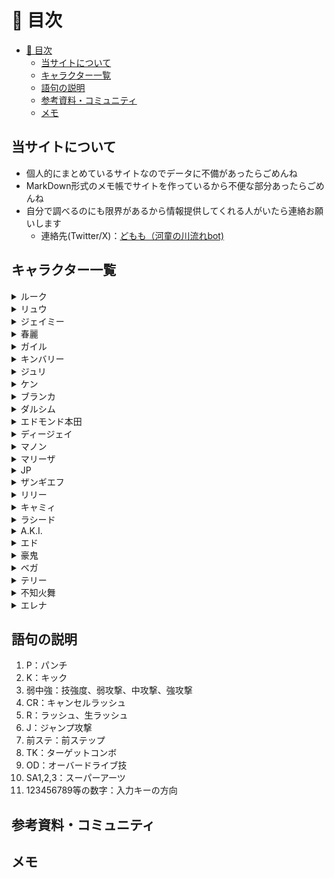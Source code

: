 # 🥋 目次

- [🥋 目次](#-目次)
  - [当サイトについて](#当サイトについて)
  - [キャラクター一覧](#キャラクター一覧)
  - [語句の説明](#語句の説明)
  - [参考資料・コミュニティ](#参考資料コミュニティ)
  - [メモ](#メモ)

## 当サイトについて

- 個人的にまとめているサイトなのでデータに不備があったらごめんね
- MarkDown形式のメモ帳でサイトを作っているから不便な部分あったらごめんね
- 自分で調べるのにも限界があるから情報提供してくれる人がいたら連絡お願いします
  - 連絡先(Twitter/X)：[どもも（河童の川流れbot)](https://x.com/hariharipoe)

## キャラクター一覧
<!-- markdownlint-disable MD033 -->
<details>
  <summary>ルーク</summary>

- 立ち回り・コンボ等
- フレーム

</details>

<details>
  <summary>リュウ</summary>

- 立ち回り・コンボ等
- フレーム

</details>

<details>
  <summary>ジェイミー</summary>

- 立ち回り・コンボ等
- フレーム

</details>

<details>
  <summary>春麗</summary>

- 立ち回り・コンボ等
- フレーム

</details>

<details>
  <summary>ガイル</summary>

- 立ち回り・コンボ等
- フレーム

</details>

<details>
  <summary>キンバリー</summary>

- 立ち回り・コンボ等
- フレーム

</details>

<details>
  <summary>ジュリ</summary>

- 立ち回り・コンボ等
- フレーム

</details>

<details>
  <summary>ケン</summary>

- 立ち回り・コンボ等
- フレーム

</details>

<details>
  <summary>ブランカ</summary>

- 立ち回り・コンボ等
- フレーム

</details>

<details>
  <summary>ダルシム</summary>

- 立ち回り・コンボ等
- フレーム

</details>

<details>
  <summary>エドモンド本田</summary>

- 立ち回り・コンボ等
- フレーム

</details>

<details>
  <summary>ディージェイ</summary>

- 立ち回り・コンボ等
- フレーム

</details>

<details>
  <summary>マノン</summary>

- 立ち回り・コンボ等
- フレーム

</details>

<details>
  <summary>マリーザ</summary>

- 立ち回り・コンボ等
- フレーム

</details>

<details>
  <summary>JP</summary>

- 立ち回り・コンボ等
- フレーム

</details>

<details>
  <summary>ザンギエフ</summary>

- 立ち回り・コンボ等
- フレーム

</details>

<details>
  <summary>リリー</summary>

- 立ち回り・コンボ等
- フレーム

</details>

<details>
  <summary>キャミィ</summary>

- 立ち回り・コンボ等
- フレーム

</details>

<details>
  <summary>ラシード</summary>

- 立ち回り・コンボ等
- フレーム

</details>

<details>
  <summary>A.K.I.</summary>

- 立ち回り・コンボ等
- フレーム

</details>

<details>
  <summary>エド</summary>

- 立ち回り・コンボ等
- フレーム

</details>

<details>
  <summary>豪鬼</summary>

- 立ち回り・コンボ等
- フレーム

</details>

<details>
  <summary>ベガ</summary>

- 立ち回り・コンボ等
- フレーム

</details>

<details>
  <summary>テリー</summary>

- 立ち回り・コンボ等
- フレーム

</details>

<details>
  <summary>不知火舞</summary>

- 立ち回り・コンボ等
- フレーム

</details>

<details>
  <summary>エレナ</summary>

- [立ち回り・コンボ等](./キャラクターデータ/エレナ.md)
- フレーム

</details>
<!-- markdownlint-disable MD033 -->

## 語句の説明

1. P：パンチ
2. K：キック
3. 弱中強：技強度、弱攻撃、中攻撃、強攻撃
4. CR：キャンセルラッシュ
5. R：ラッシュ、生ラッシュ
6. J：ジャンプ攻撃
7. 前ステ：前ステップ
8. TK：ターゲットコンボ
9. OD：オーバードライブ技
10. SA1,2,3：スーパーアーツ
11. 123456789等の数字：入力キーの方向

## 参考資料・コミュニティ

## メモ
